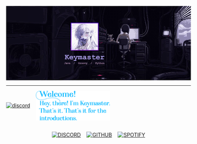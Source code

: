 <img src="banner.gif" align="center" />

<hr />

<div>
  <a href="https://youtu.be/dQw4w9WgXcQ"><img align="center" src="https://lanyard-profile-readme.vercel.app/api/784162317079281685" alt="discord" width="50%" /></a>&nbsp;&nbsp;&nbsp;
  <a href="https://i.redd.it/q01lsl638vg71.png"><img align="center" src="./intro.png" alt="greet" width="40%" /></a>
</div>

<br />

<div align="center">

[![DISCORD](https://img.shields.io/badge/Discord%20-7289DA.svg?&style=for-the-badge&logo=discord&logoColor=white)](https://discord.com/users/784162317079281685)
&nbsp;&nbsp;
[![GITHUB](https://img.shields.io/badge/GitHub%20-191717.svg?&style=for-the-badge&logo=github&logoColor=white)](https://www.github.com/pagankeymaster)
&nbsp;&nbsp;
[![SPOTIFY](https://img.shields.io/badge/Spotify%20-1ed760.svg?&style=for-the-badge&logo=spotify&logoColor=white)](https://open.spotify.com/user/0zghyzmplyhbpbam3p6p8koz3)
